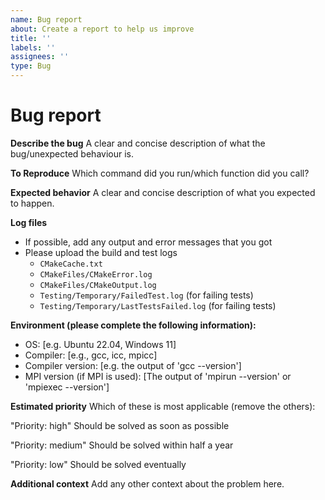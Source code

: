 ```yaml
---
name: Bug report
about: Create a report to help us improve
title: ''
labels: ''
assignees: ''
type: Bug
---
```


# Bug report

**Describe the bug**
A clear and concise description of what the bug/unexpected behaviour is.

**To Reproduce**
Which command did you run/which function did you call?

**Expected behavior**
A clear and concise description of what you expected to happen.

**Log files**
- If possible, add any output and error messages that you got
- Please upload the build and test logs
  - `CMakeCache.txt`
  - `CMakeFiles/CMakeError.log`
  - `CMakeFiles/CMakeOutput.log`
  - `Testing/Temporary/FailedTest.log` (for failing tests)
  - `Testing/Temporary/LastTestsFailed.log` (for failing tests)

**Environment (please complete the following information):**
 - OS: [e.g. Ubuntu 22.04, Windows 11]
 - Compiler: [e.g., gcc, icc, mpicc]
 - Compiler version: [e.g. the output of 'gcc --version']
 - MPI version (if MPI is used): [The output of 'mpirun --version' or 'mpiexec --version']

**Estimated priority**
Which of these is most applicable (remove the others):

"Priority: high"  Should be solved as soon as possible

"Priority: medium"  Should be solved within half a year

"Priority: low" Should be solved eventually

**Additional context**
Add any other context about the problem here.
